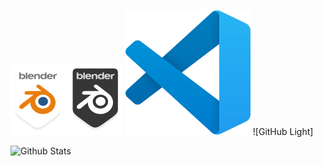 <!-- Badge tools references -->
[badge_skills_cplusplus]: /badges/skills/cplusplus/cplusplus-original.svg "cplusplus"
[badge_skills_css3]: /badges/skills/css3/css3-original.svg "css 3"
[badge_skills_html5]: /badges/skills/html5/html5-original.svg "html 5"
[badge_skills_webGL]: /badges/skills/webGL/WebGL%20logo.svg "Web GL"
<!-- Badge tools references -->
[badge_tools_blender_dark]: /badges/tools/blender/blender_community_badge_white.svg#gh-dark-mode-only "Blender"
[badge_tools_blender_light]: /badges/tools/blender/blender_community_badge_black.svg#gh-light-mode-only "Blender"
[badge_tools_krita]: /badges/tools/krita/Calligrakrita-base.svg "Krita"
[badge_tools_unrealengine]: /badges/tools/unrealengine/UE_Logo_icon-only_black.svg "UnrealEngine"
[badge_tools_vscode]: /badges/tools/vscode/vscode.svg "Visual Studio Code"




![GitHub Dark][badge_tools_blender_dark]
![GitHub Light][badge_tools_blender_light]
![Github Dark][badge_tools_vscode]
![GitHub Light]

<img align="left" alt="Github Stats" src="https://github-readme-stats.vercel.app/api?username=Sxuno&theme=github_dark&show_icons=true&count_private=ture&hide_border=true" />
